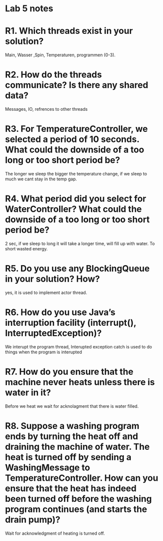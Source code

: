 # Lab 5 notes

# R1. Which threads exist in your solution?
Main, Wasser ,Spin, Temperaturen, programmen (0-3).

# R2. How do the threads communicate? Is there any shared data?
Messages, IO, refrences to other threads

# R3. For TemperatureController, we selected a period of 10 seconds. What could the downside of a too long or too short period be?
The longer we sleep the bigger the temperature change, if we sleep to much we cant stay in the temp gap.

# R4. What period did you select for WaterController? What could the downside of a too long or too short period be?
2 sec, if we sleep to long it will take a longer time, will fill up with water. To short wasted energy.

# R5. Do you use any BlockingQueue in your solution? How?
yes, it is used to implement actor thread.

# R6. How do you use Java’s interruption facility (interrupt(), InterruptedException)?
We interupt the program thread, Interupted exception catch is used to do things when the program is interupted

# R7. How do you ensure that the machine never heats unless there is water in it?
Before we heat we wait for acknolagment that there is water filled.

# R8. Suppose a washing program ends by turning the heat off and draining the machine of water. The heat is turned off by sending a WashingMessage to TemperatureController. How can you ensure that the heat has indeed been turned off before the washing program continues (and starts the drain pump)?
Wait for acknowledgment of heating is turned off.